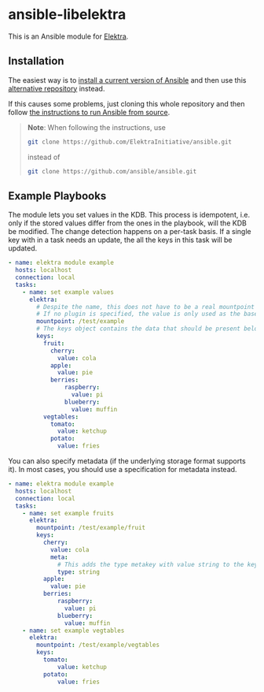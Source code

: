 # ansible-libelektra

This is an Ansible module for [Elektra](https://github.com/ElektraInitiative/libelektra).

## Installation

The easiest way is to [install a current version of Ansible](https://docs.ansible.com/ansible/latest/installation_guide/intro_installation.html) and then use this [alternative repository](https://github.com/ElektraInitiative/ansible-libelektra) instead.

If this causes some problems, just cloning this whole repository and then follow [the instructions to run Ansible from source](https://docs.ansible.com/ansible/2.9/installation_guide/intro_installation.html#running-ansible-from-source-devel).

> **Note**: When following the instructions, use
> ```sh
> git clone https://github.com/ElektraInitiative/ansible.git
> ```
> instead of
> ```sh
> git clone https://github.com/ansible/ansible.git
> ```
>

## Example Playbooks

The module lets you set values in the KDB.
This process is idempotent, i.e. only if the stored values differ from the ones in the playbook, will the KDB be modified.
The change detection happens on a per-task basis.
If a single key with in a task needs an update, the all the keys in this task will be updated.

```yml
- name: elektra module example
  hosts: localhost
  connection: local
  tasks:
    - name: set example values
      elektra:
        # Despite the name, this does not have to be a real mountpoint in the KDB.
        # If no plugin is specified, the value is only used as the base key for the keys object.
        mountpoint: /test/example
        # The keys object contains the data that should be present below the mountpoint.
        keys:
          fruit:
            cherry:
              value: cola
            apple:
              value: pie
            berries:
                raspberry:
                  value: pi
                blueberry:
                  value: muffin
          vegtables:
            tomato:
              value: ketchup
            potato:
              value: fries

```

You can also specify metadata (if the underlying storage format supports it).
In most cases, you should use a specification for metadata instead.

```yml
- name: elektra module example
  hosts: localhost
  connection: local
  tasks:
    - name: set example fruits
      elektra:
        mountpoint: /test/example/fruit
        keys:
          cherry:
            value: cola
            meta:
              # This adds the type metakey with value string to the key /test/example/fruit/cherry
              type: string
          apple:
            value: pie
          berries:
              raspberry:
                value: pi
              blueberry:
                value: muffin
    - name: set example vegtables
      elektra:
        mountpoint: /test/example/vegtables
        keys:
          tomato:
              value: ketchup
          potato:
              value: fries

```